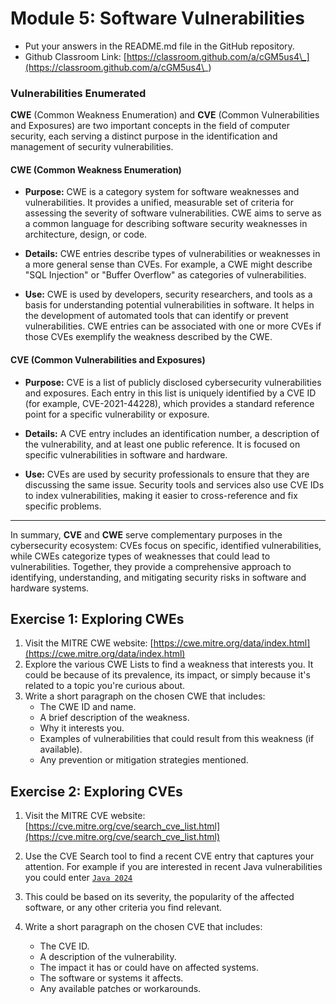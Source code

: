 # Module 5: Software Vulnerabilities

* Put your answers in the README.md file in the GitHub repository.
* Github Classroom Link: [https://classroom.github.com/a/cGM5us4\_](https://classroom.github.com/a/cGM5us4\_)


### Vulnerabilities Enumerated

__CWE__ (Common Weakness Enumeration) and __CVE__ (Common Vulnerabilities and Exposures) are two important concepts in the field of computer security, each serving a distinct purpose in the identification and management of security vulnerabilities.

#### CWE (Common Weakness Enumeration)

* __Purpose:__ CWE is a category system for software weaknesses and vulnerabilities. It provides a unified, measurable set of criteria for assessing the severity of software vulnerabilities. CWE aims to serve as a common language for describing software security weaknesses in architecture, design, or code.

* __Details:__ CWE entries describe types of vulnerabilities or weaknesses in a more general sense than CVEs. For example, a CWE might describe "SQL Injection" or "Buffer Overflow" as categories of vulnerabilities.

* __Use:__ CWE is used by developers, security researchers, and tools as a basis for understanding potential vulnerabilities in software. It helps in the development of automated tools that can identify or prevent vulnerabilities. CWE entries can be associated with one or more CVEs if those CVEs exemplify the weakness described by the CWE.

#### CVE (Common Vulnerabilities and Exposures)

* __Purpose:__ CVE is a list of publicly disclosed cybersecurity vulnerabilities and exposures. Each entry in this list is uniquely identified by a CVE ID (for example, CVE-2021-44228), which provides a standard reference point for a specific vulnerability or exposure.

* __Details:__ A CVE entry includes an identification number, a description of the vulnerability, and at least one public reference. It is focused on specific vulnerabilities in software and hardware.
    
* __Use:__ CVEs are used by security professionals to ensure that they are discussing the same issue. Security tools and services also use CVE IDs to index vulnerabilities, making it easier to cross-reference and fix specific problems.

---

In summary, __CVE__ and __CWE__ serve complementary purposes in the cybersecurity ecosystem: CVEs focus on specific, identified vulnerabilities, while CWEs categorize types of weaknesses that could lead to vulnerabilities. Together, they provide a comprehensive approach to identifying, understanding, and mitigating security risks in software and hardware systems.


## Exercise 1: Exploring CWEs
    
1. Visit the MITRE CWE website: [https://cwe.mitre.org/data/index.html](https://cwe.mitre.org/data/index.html)
2. Explore the various CWE Lists to find a weakness that interests you. It could be because of its prevalence, its impact, or simply because it's related to a topic you're curious about.
3. Write a short paragraph on the chosen CWE that includes:
    * The CWE ID and name.
    * A brief description of the weakness.
    * Why it interests you.
    * Examples of vulnerabilities that could result from this weakness (if available).
    * Any prevention or mitigation strategies mentioned.


## Exercise 2: Exploring CVEs

1. Visit the MITRE CVE website: [https://cve.mitre.org/cve/search_cve_list.html](https://cve.mitre.org/cve/search_cve_list.html)

2. Use the CVE Search tool to find a recent CVE entry that captures your attention. For example if you are interested in recent Java vulnerabilities you could enter [`Java 2024`](https://cve.mitre.org/cgi-bin/cvekey.cgi?keyword=Java+2024)

3. This could be based on its severity, the popularity of the affected software, or any other criteria you find relevant.

4. Write a short paragraph on the chosen CVE that includes:
    * The CVE ID.
    * A description of the vulnerability.
    * The impact it has or could have on affected systems.
    * The software or systems it affects.
    * Any available patches or workarounds.


